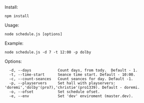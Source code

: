 Install:

```npm install```

Usage: 

```node schedule.js [options]```

Example:

```node schedule.js -d 7 -t 12:00 -p dolby```

Options:

```
  -d, --days            Count days, from tody.  Default - 1.
  -t, --time-start      Seance time start. Default - 10:00.
  -c, --count-seances   Count seances for day. Default -1.
  -p, --playservers     Set hall with playservers: 'doremi','dolby'(pro7),'christie'(pro1339). Default - doremi.
  -o, --ofset           Set schedule ofset.
  -e, --env             Set 'dev' enviroment (master.dev).
```
